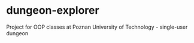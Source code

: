 dungeon-explorer
================

Project for OOP classes at Poznan University of Technology - single-user dungeon

